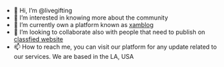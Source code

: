 - 👋 Hi, I’m @livegifting
- 👀 I’m interested in knowing more about the community
- 🌱 I’m currently own a platform known as [xamblog](https://xamblog.com)
- 💞️ I’m looking to collaborate also with people that need to publish on [classfied website](https://xamtrade.com)
- 📫 How to reach me, you can visit our platform for any update related to our services. We are based in the LA, USA

<!---
livegifting/livegifting is a ✨ special ✨ repository because its `README.md` (this file) appears on your GitHub profile.
You can click the Preview link to take a look at your changes.
--->
